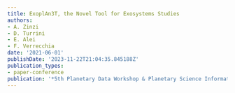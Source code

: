 ```yaml
---
title: ExoplAn3T, the Novel Tool for Exosystems Studies
authors:
- A. Zinzi
- D. Turrini
- E. Alei
- F. Verrecchia
date: '2021-06-01'
publishDate: '2023-11-22T21:04:35.845188Z'
publication_types:
- paper-conference
publication: '*5th Planetary Data Workshop & Planetary Science Informatics & Analytics*'
---
```

